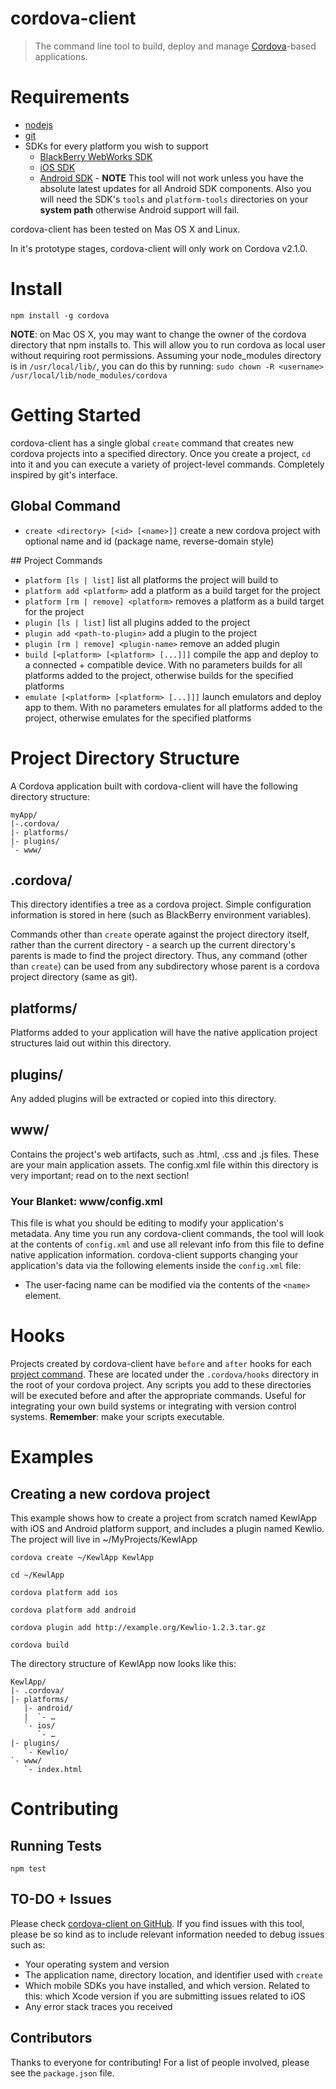 # cordova-client

> The command line tool to build, deploy and manage [Cordova](http://cordova.io)-based applications.

# Requirements

* [nodejs](http://nodejs.org/)
* [git](https://help.github.com/articles/set-up-git)
* SDKs for every platform you wish to support
  - [BlackBerry WebWorks SDK](http://developer.blackberry.com)
  - [iOS SDK](http://developer.apple.com)
  - [Android SDK](http://developer.android.com) - **NOTE** This tool
    will not work unless you have the absolute latest updates for all
    Android SDK components. Also you will need the SDK's `tools` and `platform-tools` directories on your __system path__ otherwise Android support will fail.

cordova-client has been tested on Mas OS X and Linux.

In it's prototype stages, cordova-client will only work on Cordova
v2.1.0.

# Install

```
npm install -g cordova
```

**NOTE**: on Mac OS X, you may want to change the owner of the cordova directory that npm installs to. This will allow you to run cordova as local user without requiring root permissions. Assuming your node_modules directory is in `/usr/local/lib/`, you can do this by running: `sudo chown -R <username> /usr/local/lib/node_modules/cordova`

# Getting Started

cordova-client has a single global `create` command that creates new cordova projects into a specified directory. Once you create a project, `cd` into it and you can execute a variety of project-level commands. Completely inspired by git's interface.

## Global Command

- `create <directory> [<id> [<name>]]` create a new cordova project with optional name and id (package name, reverse-domain style)

<a name="project_commands" />
## Project Commands

- `platform [ls | list]` list all platforms the project will build to
- `platform add <platform>` add a platform as a build target for the project
- `platform [rm | remove] <platform>` removes a platform as a build target for the project
- `plugin [ls | list]` list all plugins added to the project
- `plugin add <path-to-plugin>` add a plugin to the project
- `plugin [rm | remove] <plugin-name>` remove an added plugin
- `build [<platform> [<platform> [...]]]` compile the app and deploy to a connected + compatible device. With no parameters builds for all platforms added to the project, otherwise builds for the specified platforms
- `emulate [<platform> [<platform> [...]]]` launch emulators and deploy app to them. With no parameters emulates for all platforms added to the project, otherwise emulates for the specified platforms


# Project Directory Structure
A Cordova application built with cordova-client will have the following
directory structure:

    myApp/
    |-.cordova/
    |- platforms/
    |- plugins/
    `- www/

## .cordova/
This directory identifies a tree as a cordova project. Simple configuration information is stored in here (such as BlackBerry environment variables).

Commands other than `create` operate against the project directory itself, rather than the current directory - a search up the current directory's parents is made to find the project directory. Thus, any command (other than `create`) can be used from any subdirectory whose parent is a cordova project directory (same as git).

## platforms/
Platforms added to your application will have the native
 application project structures laid out within this directory.

## plugins/
Any added plugins will be extracted or copied into this directory.

## www/
Contains the project's web artifacts, such as .html, .css and .js files. These are your main application assets. The config.xml file within this directory is very important; read on to the next section!

### Your Blanket: www/config.xml 

This file is what you should be editing to modify your application's metadata. Any time you run any cordova-client commands, the tool will look at the contents of `config.xml` and use all relevant info from this file to define native application information. cordova-client supports changing your application's data via the following elements inside the `config.xml` file:

- The user-facing name can be modified via the contents of the `<name>` element.

# Hooks

Projects created by cordova-client have `before` and `after` hooks for each [project command](#project_commands). These are located under the `.cordova/hooks` directory in the root of your cordova project. Any scripts you add to these directories will be executed before and after the appropriate commands. Useful for integrating your own build systems or integrating with version control systems. __Remember__: make your scripts executable.

# Examples

## Creating a new cordova project
This example shows how to create a project from scratch named KewlApp with iOS and Android platform support, and includes a plugin named Kewlio. The project will live in ~/MyProjects/KewlApp

```
cordova create ~/KewlApp KewlApp

cd ~/KewlApp

cordova platform add ios

cordova platform add android

cordova plugin add http://example.org/Kewlio-1.2.3.tar.gz

cordova build 
```

The directory structure of KewlApp now looks like this:

    KewlApp/
    |- .cordova/
    |- platforms/
       |- android/
       |  `- …
       `- ios/
          `- …
    |- plugins/
       `- Kewlio/
    `- www/
       `- index.html

# Contributing

## Running Tests

    npm test

## TO-DO + Issues

Please check [cordova-client on GitHub](http://github.com/filmaj/cordova-client). If you find issues with this tool, please be so kind as to include relevant information needed to debug issues such as:

- Your operating system and version
- The application name, directory location, and identifier used with `create`
- Which mobile SDKs you have installed, and which version. Related to this: which Xcode version if you are submitting issues related to iOS
- Any error stack traces you received

## Contributors

Thanks to everyone for contributing! For a list of people involved, please see the `package.json` file.
